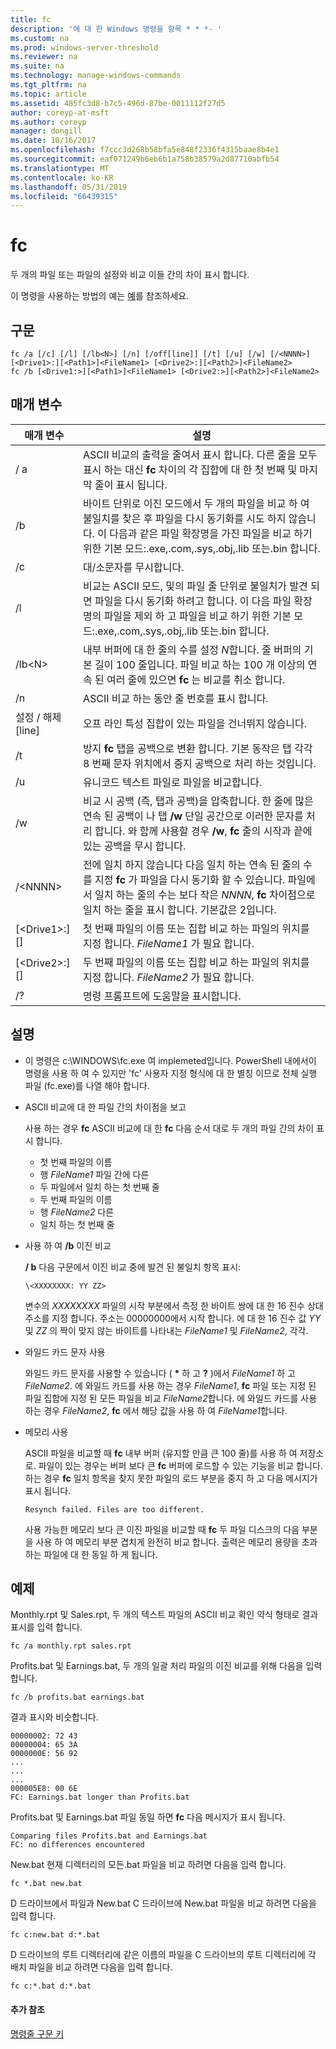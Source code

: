 ```yaml
---
title: fc
description: '에 대 한 Windows 명령을 항목 * * *- '
ms.custom: na
ms.prod: windows-server-threshold
ms.reviewer: na
ms.suite: na
ms.technology: manage-windows-commands
ms.tgt_pltfrm: na
ms.topic: article
ms.assetid: 485fc3d8-b7c5-496d-87be-0011112f27d5
author: coreyp-at-msft
ms.author: coreyp
manager: dongill
ms.date: 10/16/2017
ms.openlocfilehash: f7ccc3d268b58bfa5e848f2336f4315baae8b4e1
ms.sourcegitcommit: eaf071249b6eb6b1a758b38579a2d87710abfb54
ms.translationtype: MT
ms.contentlocale: ko-KR
ms.lasthandoff: 05/31/2019
ms.locfileid: "66439315"
---
```

# <a name="fc"></a>fc



두 개의 파일 또는 파일의 설정와 비교 이들 간의 차이 표시 합니다.

이 명령을 사용하는 방법의 예는 [예](#BKMK_examples)를 참조하세요.

## <a name="syntax"></a>구문

```
fc /a [/c] [/l] [/lb<N>] [/n] [/off[line]] [/t] [/u] [/w] [/<NNNN>] [<Drive1>:][<Path1>]<FileName1> [<Drive2>:][<Path2>]<FileName2>
fc /b [<Drive1:>][<Path1>]<FileName1> [<Drive2:>][<Path2>]<FileName2>
```

## <a name="parameters"></a>매개 변수

|            매개 변수             |                                                                                                                                     설명                                                                                                                                      |
|----------------------------------|--------------------------------------------------------------------------------------------------------------------------------------------------------------------------------------------------------------------------------------------------------------------------------------|
|                / a                |                                                 ASCII 비교의 출력을 줄여서 표시 합니다. 다른 줄을 모두 표시 하는 대신 **fc** 차이의 각 집합에 대 한 첫 번째 및 마지막 줄이 표시 됩니다.                                                  |
|                /b                |             바이트 단위로 이진 모드에서 두 개의 파일을 비교 하 여 불일치를 찾은 후 파일을 다시 동기화를 시도 하지 않습니다. 이 다음과 같은 파일 확장명을 가진 파일을 비교 하기 위한 기본 모드:.exe,.com,.sys,.obj,.lib 또는.bin 합니다.              |
|                /c                |                                                                                                                               대/소문자를 무시합니다.                                                                                                                               |
|                /l                |               비교는 ASCII 모드, 및의 파일 줄 단위로 불일치가 발견 되 면 파일을 다시 동기화 하려고 합니다. 이 다음 파일 확장명의 파일을 제외 하 고 파일을 비교 하기 위한 기본 모드:.exe,.com,.sys,.obj,.lib 또는.bin 합니다.                |
|             /lb\<N>              |                         내부 버퍼에 대 한 줄의 수를 설정 *N*합니다. 줄 버퍼의 기본 길이 100 줄입니다. 파일 비교 하는 100 개 이상의 연속 된 여러 줄에 있으면 **fc** 는 비교를 취소 합니다.                         |
|                /n                |                                                                                                                ASCII 비교 하는 동안 줄 번호를 표시 합니다.                                                                                                                 |
|            설정 / 해제 [line]            |                                                                                                               오프 라인 특성 집합이 있는 파일을 건너뛰지 않습니다.                                                                                                               |
|                /t                |                                                                    방지 **fc** 탭을 공백으로 변환 합니다. 기본 동작은 탭 각각 8 번째 문자 위치에서 중지 공백으로 처리 하는 것입니다.                                                                    |
|                /u                |                                                                                                                        유니코드 텍스트 파일로 파일을 비교합니다.                                                                                                                         |
|                /w                |         비교 시 공백 (즉, 탭과 공백)을 압축합니다. 한 줄에 많은 연속 된 공백이 나 탭 **/w** 단일 공간으로 이러한 문자를 처리 합니다. 와 함께 사용할 경우 **/w**, **fc** 줄의 시작과 끝에 있는 공백을 무시 합니다.         |
|             /\<NNNN>             | 전에 일치 하지 않습니다 다음 일치 하는 연속 된 줄의 수를 지정 **fc** 가 파일을 다시 동기화 할 수 있습니다. 파일에서 일치 하는 줄의 수는 보다 작은 *NNNN*, **fc** 차이점으로 일치 하는 줄을 표시 합니다. 기본값은 2입니다. |
| [\<Drive1>:][<Path1>]<FileName1> |                                                                                        첫 번째 파일의 이름 또는 집합 비교 하는 파일의 위치를 지정 합니다. *FileName1* 가 필요 합니다.                                                                                        |
| [\<Drive2>:][<Path2>]<FileName2> |                                                                                       두 번째 파일의 이름 또는 집합 비교 하는 파일의 위치를 지정 합니다. *FileName2* 가 필요 합니다.                                                                                        |
|                /?                |                                                                                                                         명령 프롬프트에 도움말을 표시합니다.                                                                                                                         |

## <a name="remarks"></a>설명

-   이 명령은 c:\WINDOWS\fc.exe 여 implemeted입니다. PowerShell 내에서이 명령을 사용 하 여 수 있지만 'fc' 사용자 지정 형식에 대 한 별칭 이므로 전체 실행 파일 (fc.exe)를 나열 해야 합니다.

-   ASCII 비교에 대 한 파일 간의 차이점을 보고

    사용 하는 경우 **fc** ASCII 비교에 대 한 **fc** 다음 순서 대로 두 개의 파일 간의 차이 표시 합니다.  
    -   첫 번째 파일의 이름
    -   행 *FileName1* 파일 간에 다른
    -   두 파일에서 일치 하는 첫 번째 줄
    -   두 번째 파일의 이름
    -   행 *FileName2* 다른
    -   일치 하는 첫 번째 줄
-   사용 하 여 **/b** 이진 비교

    **/ b** 다음 구문에서 이진 비교 중에 발견 된 불일치 항목 표시:

    `\<XXXXXXXX: YY ZZ>`

    변수의 *XXXXXXXX* 파일의 시작 부분에서 측정 한 바이트 쌍에 대 한 16 진수 상대 주소를 지정 합니다. 주소는 00000000에서 시작 합니다. 에 대 한 16 진수 값 *YY* 및 *ZZ* 의 짝이 맞지 않는 바이트를 나타내는 *FileName1* 및 *FileName2*, 각각.
-   와일드 카드 문자 사용

    와일드 카드 문자를 사용할 수 있습니다 ( **&#42;** 하 고 **?** )에서 *FileName1* 하 고 *FileName2*. 에 와일드 카드를 사용 하는 경우 *FileName1*, **fc** 파일 또는 지정 된 파일 집합에 지정 된 모든 파일을 비교 *FileName2*합니다. 에 와일드 카드를 사용 하는 경우 *FileName2*, **fc** 에서 해당 값을 사용 하 여 *FileName1*합니다.
-   메모리 사용

    ASCII 파일을 비교할 때 **fc** 내부 버퍼 (유지할 만큼 큰 100 줄)를 사용 하 여 저장소로. 파일이 있는 경우는 버퍼 보다 큰 **fc** 버퍼에 로드할 수 있는 기능을 비교 합니다. 하는 경우 **fc** 일치 항목을 찾지 못한 파일의 로드 부분을 중지 하 고 다음 메시지가 표시 됩니다.

    `Resynch failed. Files are too different.`

    사용 가능한 메모리 보다 큰 이진 파일을 비교할 때 **fc** 두 파일 디스크의 다음 부분을 사용 하 여 메모리 부분 겹치게 완전히 비교 합니다. 출력은 메모리 용량을 초과 하는 파일에 대 한 동일 하 게 됩니다.

## <a name="BKMK_examples"></a>예제

Monthly.rpt 및 Sales.rpt, 두 개의 텍스트 파일의 ASCII 비교 확인 약식 형태로 결과 표시를 입력 합니다.
```
fc /a monthly.rpt sales.rpt 
```
Profits.bat 및 Earnings.bat, 두 개의 일괄 처리 파일의 이진 비교를 위해 다음을 입력 합니다.
```
fc /b profits.bat earnings.bat
```
결과 표시와 비슷합니다.
```
00000002: 72 43
00000004: 65 3A
0000000E: 56 92
...
...
...
000005E8: 00 6E
FC: Earnings.bat longer than Profits.bat
```
Profits.bat 및 Earnings.bat 파일 동일 하면 **fc** 다음 메시지가 표시 됩니다.
```
Comparing files Profits.bat and Earnings.bat
FC: no differences encountered
```
New.bat 현재 디렉터리의 모든.bat 파일을 비교 하려면 다음을 입력 합니다.
```
fc *.bat new.bat
```
D 드라이브에서 파일과 New.bat C 드라이브에 New.bat 파일을 비교 하려면 다음을 입력 합니다.
```
fc c:new.bat d:*.bat
```
D 드라이브의 루트 디렉터리에 같은 이름의 파일을 C 드라이브의 루트 디렉터리에 각 배치 파일을 비교 하려면 다음을 입력 합니다.
```
fc c:*.bat d:*.bat
```

#### <a name="additional-references"></a>추가 참조

[명령줄 구문 키](command-line-syntax-key.md)
